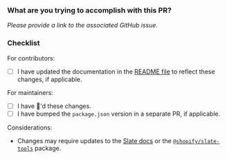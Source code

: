 ### What are you trying to accomplish with this PR?

*Please provide a link to the associated GitHub issue.*


### Checklist
For contributors:
- [ ] I have updated the documentation in the [README file](https://github.com/Shopify/node-themekit/blob/master/README.md) to reflect these changes, if applicable.

For maintainers:
- [ ] I have :tophat:'d these changes.
- [ ] I have bumped the `package.json` version in a separate PR, if applicable.

Considerations:
- Changes may require updates to the [Slate docs](https://shopify.github.io/slate/) or the [`@shopify/slate-tools`](https://github.com/Shopify/slate/tree/master/packages/slate-tools) package.
